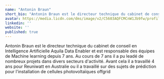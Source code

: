 ```yaml
---
name: "Antonin Braun"
short_bio: "Antonin Braun est le directeur technique du cabinet de conseil en Intelligence Artificielle Aquila Data Enabler et est responsable des équipes de Machine learning depuis 7 ans."
avatar: https://media.licdn.com/dms/image/v2/C5603AQFCMCnW1Jb9fw/profile-displayphoto-shrink_800_800/profile-displayphoto-shrink_800_800/0/1528787849632?e=1746057600&v=beta&t=Bgsr5RFZfEYSGhA7UdXQc3AKSBDucnUYbSYy2y3NUjA
linkedin: ''
website: ''
published: true
---
```


Antonin Braun est le directeur technique du cabinet de conseil en Intelligence Artificielle Aquila Data Enabler et est responsable des équipes de Machine learning depuis 7 ans. 
Au cours de 7 ans il a pu leadé de nombreux projets dans divers secteurs d'activité.
Avant cela il a travaillé 4 ans pour Reuniwatt en Australie ou il a travaillé sur des sujets de prédiction pour l'installation de cellules photovoltaïques offgrid

